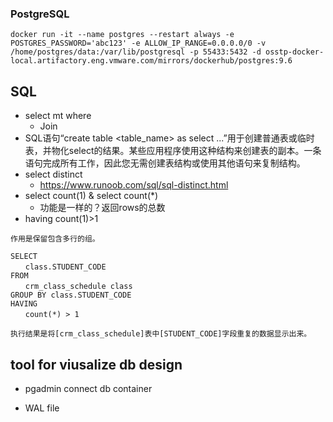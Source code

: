 ### PostgreSQL

```
docker run -it --name postgres --restart always -e POSTGRES_PASSWORD='abc123' -e ALLOW_IP_RANGE=0.0.0.0/0 -v /home/postgres/data:/var/lib/postgresql -p 55433:5432 -d osstp-docker-local.artifactory.eng.vmware.com/mirrors/dockerhub/postgres:9.6
```



## SQL
- select mt where 
    - Join
- SQL语句“create table <table_name> as select ...”用于创建普通表或临时表，并物化select的结果。某些应用程序使用这种结构来创建表的副本。一条语句完成所有工作，因此您无需创建表结构或使用其他语句来复制结构。
- select distinct
    - https://www.runoob.com/sql/sql-distinct.html
- select count(1)  &  select count(*)
    - 功能是一样的？返回rows的总数
- having count(1)>1
```
作用是保留包含多行的组。

SELECT
　　class.STUDENT_CODE
FROM
　　crm_class_schedule class
GROUP BY class.STUDENT_CODE
HAVING
　　count(*) > 1

执行结果是将[crm_class_schedule]表中[STUDENT_CODE]字段重复的数据显示出来。
```

## tool for viusalize db design


- pgadmin connect db container

- WAL file
